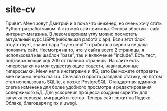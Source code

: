 ﻿# site-cv

Привет. Меня зовут Дмитрий и я пока что инженер, но очень хочу стать Python-разработчиком. А это мой сайт-визитка. 
Основа вёрстки - сайт интернет-магазина. 
В левом верхнем углу можно посмотеть актуальный курс ЦБРФ(небольшая работа с api). Если этот блок отсутствует, значит пара "try-except" отработала верно и не дала положить сайт.
Несмотря на то, что у сайта всего 2 страницы, я использовал как шаблон "base", так и включение "include".
Есть тест, подтвержающий код 200 от главной страницы. 
На сайте есть гиперссылки на мои существующие соцсети, навигационные гиперссылки. 
Меня нет в инстаграме и ФБ, зато Вы можете отправить мне письмо через mail.ru.
Сначала я просто раздавал статику, но потом стал использовать SQLite, а позже PostgreSQL.
Стандартная админка слегка изменена для более удобного просмотра и редактирования содержимого БД. 
Для ускорения процесса созданы скрипты для запуска сервера, миграций и тестов.
Теперь сайт лежит на Яндекс Облаке, благодаря nginx и uwsgi.


